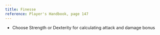 ```yaml
---
title: Finesse
reference: Player's Handbook, page 147
---
```


- Choose Strength or Dexterity for calculating attack and damage bonus
